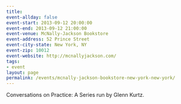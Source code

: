 ```yaml
---
title:
event-allday: false
event-start: 2013-09-12 20:00:00
event-end: 2013-09-12 21:00:00
event-venue: McNally-Jackson Bookstore
event-address: 52 Prince Street
event-city-state: New York, NY
event-zip: 10012
event-website: http://mcnallyjackson.com/ 
tags:
- event
layout: page
permalink: /events/mcnally-jackson-bookstore-new-york-new-york/
---
```

Conversations on Practice: A Series run by Glenn Kurtz.